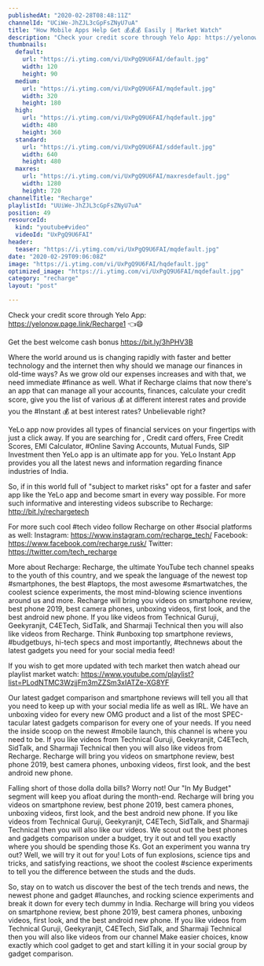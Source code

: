 ```yaml
---
publishedAt: "2020-02-28T08:48:11Z"
channelId: "UCiWe-JhZJL3cGpFsZNyU7uA"
title: "How Mobile Apps Help Get 💰💰💰 Easily | Market Watch"
description: "Check your credit score through Yelo App: https://yelonow.page.link/Recharge1 👈😄\n\nGet the best welcome cash bonus https://bit.ly/3hPHV3B\n\nWhere the world around us is changing rapidly with faster and better technology and the internet then why should we manage our finances in old-time ways? As we grow old our expenses increases and with that, we need immediate #finance as well.  What if Recharge claims that now there's an app that can manage all your accounts, finances, calculate your credit score, give you the list of various 💰 at different interest rates and provide you the #Instant 💰 at best interest rates? Unbelievable right?\n\nYeLo app now provides all types of financial services on your fingertips with just a click away. If you are searching for , Credit card offers, Free Credit Scores, EMI Calculator, #Online Saving Accounts, Mutual Funds, SIP Investment then YeLo app is an ultimate app for you. YeLo Instant App provides you all the latest news and information regarding finance industries of India.\n\nSo, if in this world full of \"subject to market risks\" opt for a faster and safer app like the YeLo app and become smart in every way possible. For more such informative and interesting videos subscribe to Recharge: http://bit.ly/rechargetech\n\nFor more such cool #tech video follow Recharge on other #social platforms as well: Instagram: https://www.instagram.com/recharge_tech/ Facebook: https://www.facebook.com/recharge.rusk/ Twitter: https://twitter.com/tech_recharge\n\nMore about Recharge: Recharge, the ultimate YouTube tech channel speaks to the youth of this country, and we speak the language of the newest top #smartphones, the best #laptops, the most awesome #smartwatches, the coolest science experiments, the most mind-blowing science inventions around us and more. Recharge will bring you videos on smartphone review, best phone 2019, best camera phones, unboxing videos, first look, and the best android new phone. If you like videos from Technical Guruji, Geekyranjit, C4ETech, SidTalk, and Sharmaji Technical then you will also like videos from Recharge. Think #unboxing top smartphone reviews, #budgetbuys, hi-tech specs and most importantly, #technews about the latest gadgets you need for your social media feed!\n\nIf you wish to get more updated with tech market then watch ahead our playlist market watch: https://www.youtube.com/playlist?list=PLodNTMC3WzjjFm3mZZSm3xIATZe-XG8YF\n\nOur latest gadget comparison and smartphone reviews will tell you all that you need to keep up with your social media life as well as IRL. We have an unboxing video for every new OMG product and a list of the most SPEC-tacular latest gadgets comparison for every one of your needs. If you need the inside scoop on the newest #mobile launch, this channel is where you need to be. If you like videos from Technical Guruji, Geekyranjit, C4ETech, SidTalk, and Sharmaji Technical then you will also like videos from Recharge. Recharge will bring you videos on smartphone review, best phone 2019, best camera phones, unboxing videos, first look, and the best android new phone.\n\nFalling short of those dolla dolla bills? Worry not! Our \"In My Budget\" segment will keep you afloat during the month-end. Recharge will bring you videos on smartphone review, best phone 2019, best camera phones, unboxing videos, first look, and the best android new phone. If you like videos from Technical Guruji, Geekyranjit, C4ETech, SidTalk, and Sharmaji Technical then you will also like our videos. We scout out the best phones and gadgets comparison under a budget, try it out and tell you exactly where you should be spending those Ks. Got an experiment you wanna try out? Well, we will try it out for you! Lots of fun explosions, science tips and tricks, and satisfying reactions, we shoot the coolest #science experiments to tell you the difference between the studs and the duds.\n\nSo, stay on to watch us discover the best of the tech trends and news, the newest phone and gadget #launches, and rocking science experiments and break it down for every tech dummy in India. Recharge will bring you videos on smartphone review, best phone 2019, best camera phones, unboxing videos, first look, and the best android new phone. If you like videos from Technical Guruji, Geekyranjit, C4ETech, SidTalk, and Sharmaji Technical then you will also like videos from our channel Make easier choices, know exactly which cool gadget to get and start killing it in your social group by gadget comparison."
thumbnails:
  default:
    url: "https://i.ytimg.com/vi/UxPgQ9U6FAI/default.jpg"
    width: 120
    height: 90
  medium:
    url: "https://i.ytimg.com/vi/UxPgQ9U6FAI/mqdefault.jpg"
    width: 320
    height: 180
  high:
    url: "https://i.ytimg.com/vi/UxPgQ9U6FAI/hqdefault.jpg"
    width: 480
    height: 360
  standard:
    url: "https://i.ytimg.com/vi/UxPgQ9U6FAI/sddefault.jpg"
    width: 640
    height: 480
  maxres:
    url: "https://i.ytimg.com/vi/UxPgQ9U6FAI/maxresdefault.jpg"
    width: 1280
    height: 720
channelTitle: "Recharge"
playlistId: "UUiWe-JhZJL3cGpFsZNyU7uA"
position: 49
resourceId:
  kind: "youtube#video"
  videoId: "UxPgQ9U6FAI"
header:
  teaser: "https://i.ytimg.com/vi/UxPgQ9U6FAI/mqdefault.jpg"
date: "2020-02-29T09:06:08Z"
image: "https://i.ytimg.com/vi/UxPgQ9U6FAI/hqdefault.jpg"
optimized_image: "https://i.ytimg.com/vi/UxPgQ9U6FAI/mqdefault.jpg"
category: "recharge"
layout: "post"

---
```

Check your credit score through Yelo App: https://yelonow.page.link/Recharge1 👈😄

Get the best welcome cash bonus https://bit.ly/3hPHV3B

Where the world around us is changing rapidly with faster and better technology and the internet then why should we manage our finances in old-time ways? As we grow old our expenses increases and with that, we need immediate #finance as well.  What if Recharge claims that now there's an app that can manage all your accounts, finances, calculate your credit score, give you the list of various 💰 at different interest rates and provide you the #Instant 💰 at best interest rates? Unbelievable right?

YeLo app now provides all types of financial services on your fingertips with just a click away. If you are searching for , Credit card offers, Free Credit Scores, EMI Calculator, #Online Saving Accounts, Mutual Funds, SIP Investment then YeLo app is an ultimate app for you. YeLo Instant App provides you all the latest news and information regarding finance industries of India.

So, if in this world full of "subject to market risks" opt for a faster and safer app like the YeLo app and become smart in every way possible. For more such informative and interesting videos subscribe to Recharge: http://bit.ly/rechargetech

For more such cool #tech video follow Recharge on other #social platforms as well: Instagram: https://www.instagram.com/recharge_tech/ Facebook: https://www.facebook.com/recharge.rusk/ Twitter: https://twitter.com/tech_recharge

More about Recharge: Recharge, the ultimate YouTube tech channel speaks to the youth of this country, and we speak the language of the newest top #smartphones, the best #laptops, the most awesome #smartwatches, the coolest science experiments, the most mind-blowing science inventions around us and more. Recharge will bring you videos on smartphone review, best phone 2019, best camera phones, unboxing videos, first look, and the best android new phone. If you like videos from Technical Guruji, Geekyranjit, C4ETech, SidTalk, and Sharmaji Technical then you will also like videos from Recharge. Think #unboxing top smartphone reviews, #budgetbuys, hi-tech specs and most importantly, #technews about the latest gadgets you need for your social media feed!

If you wish to get more updated with tech market then watch ahead our playlist market watch: https://www.youtube.com/playlist?list=PLodNTMC3WzjjFm3mZZSm3xIATZe-XG8YF

Our latest gadget comparison and smartphone reviews will tell you all that you need to keep up with your social media life as well as IRL. We have an unboxing video for every new OMG product and a list of the most SPEC-tacular latest gadgets comparison for every one of your needs. If you need the inside scoop on the newest #mobile launch, this channel is where you need to be. If you like videos from Technical Guruji, Geekyranjit, C4ETech, SidTalk, and Sharmaji Technical then you will also like videos from Recharge. Recharge will bring you videos on smartphone review, best phone 2019, best camera phones, unboxing videos, first look, and the best android new phone.

Falling short of those dolla dolla bills? Worry not! Our "In My Budget" segment will keep you afloat during the month-end. Recharge will bring you videos on smartphone review, best phone 2019, best camera phones, unboxing videos, first look, and the best android new phone. If you like videos from Technical Guruji, Geekyranjit, C4ETech, SidTalk, and Sharmaji Technical then you will also like our videos. We scout out the best phones and gadgets comparison under a budget, try it out and tell you exactly where you should be spending those Ks. Got an experiment you wanna try out? Well, we will try it out for you! Lots of fun explosions, science tips and tricks, and satisfying reactions, we shoot the coolest #science experiments to tell you the difference between the studs and the duds.

So, stay on to watch us discover the best of the tech trends and news, the newest phone and gadget #launches, and rocking science experiments and break it down for every tech dummy in India. Recharge will bring you videos on smartphone review, best phone 2019, best camera phones, unboxing videos, first look, and the best android new phone. If you like videos from Technical Guruji, Geekyranjit, C4ETech, SidTalk, and Sharmaji Technical then you will also like videos from our channel Make easier choices, know exactly which cool gadget to get and start killing it in your social group by gadget comparison.